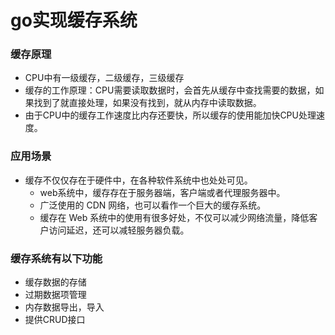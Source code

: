 # go实现缓存系统

### 缓存原理
- CPU中有一级缓存，二级缓存，三级缓存
- 缓存的工作原理：CPU需要读取数据时，会首先从缓存中查找需要的数据，如果找到了就直接处理，如果没有找到，就从内存中读取数据。
- 由于CPU中的缓存工作速度比内存还要快，所以缓存的使用能加快CPU处理速度。


### 应用场景
- 缓存不仅仅存在于硬件中，在各种软件系统中也处处可见。
  - web系统中，缓存存在于服务器端，客户端或者代理服务器中。
  - 广泛使用的 CDN 网络，也可以看作一个巨大的缓存系统。
  - 缓存在 Web 系统中的使用有很多好处，不仅可以减少网络流量，降低客户访问延迟，还可以减轻服务器负载。


### 缓存系统有以下功能
- 缓存数据的存储
- 过期数据项管理
- 内存数据导出，导入
- 提供CRUD接口